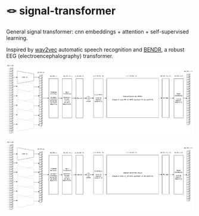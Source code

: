 # 🪢 signal-transformer
General signal transformer: cnn embeddings + attention + self-supervised learning. 

Inspired by [wav2vec](https://github.com/pytorch/fairseq/tree/main/examples/wav2vec) automatic speech recognition and [BENDR](https://github.com/SPOClab-ca/BENDR), a robust EEG (electroencephalography) transformer.

![](https://github.com/phelps-matthew/signal-transformer/blob/main/ref/transformer_net_900.png)
<p align="center"> <img src="/ref/transformer_net_900.png"  width="900"> </p>
